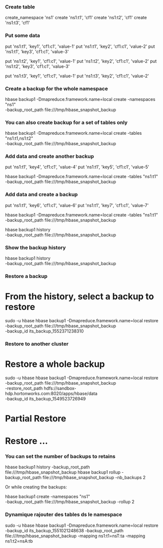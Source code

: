 
### Create table

create_namespace 'ns1'
create 'ns1:t1', 'cf1'
create 'ns1:t2', 'cf1'
create 'ns1:t3', 'cf1'

### Put some data
put 'ns1:t1', 'key1', 'cf1:c1', 'value-1'
put 'ns1:t1', 'key2', 'cf1:c1', 'value-2'
put 'ns1:t1', 'key3', 'cf1:c1', 'value-3'

put 'ns1:t2', 'key1', 'cf1:c1', 'value-1'
put 'ns1:t2', 'key2', 'cf1:c1', 'value-2'
put 'ns1:t2', 'key3', 'cf1:c1', 'value-3'

put 'ns1:t3', 'key1', 'cf1:c1', 'value-1'
put 'ns1:t3', 'key2', 'cf1:c1', 'value-2'

### Create a backup for the whole namespace
hbase backup1 -Dmapreduce.framework.name=local  create -namespaces "ns1" \
              -backup_root_path file:///tmp/hbase_snapshot_backup

### You can also create backup for a set of tables only
hbase backup1 -Dmapreduce.framework.name=local create -tables "ns1:t1,ns1:t2" \
      -backup_root_path file:///tmp/hbase_snapshot_backup

### Add data and create another backup
put 'ns1:t1', 'key4', 'cf1:c1', 'value-4'
put 'ns1:t1', 'key5', 'cf1:c1', 'value-5'

hbase backup1 -Dmapreduce.framework.name=local create  -tables "ns1:t1" \
      -backup_root_path file:///tmp/hbase_snapshot_backup

### Add data and create a backup

put 'ns1:t1', 'key6', 'cf1:c1', 'value-6'
put 'ns1:t1', 'key7', 'cf1:c1', 'value-7'

hbase backup1 -Dmapreduce.framework.name=local create  -tables "ns1:t1" \
      -backup_root_path file:///tmp/hbase_snapshot_backup

hbase backup1 history \
      -backup_root_path file:///tmp/hbase_snapshot_backup

### Show the backup history
hbase backup1 history \
      -backup_root_path file:///tmp/hbase_snapshot_backup

### Restore a backup
# From the history, select a backup to restore

sudo -u hbase hbase backup1 -Dmapreduce.framework.name=local restore  \
         -backup_root_path file:///tmp/hbase_snapshot_backup \
         -backup_id its_backup_1552371238310


### Restore to another cluster
# Restore a whole backup
sudo -u hbase hbase backup1 -Dmapreduce.framework.name=local restore  \
-backup_root_path file:///tmp/hbase_snapshot_backup  \
-restore_root_path  hdfs://sandbox-hdp.hortonworks.com:8020/apps/hbase/data \
-backup_id its_backup_1549523726949
# Partial Restore
# Restore ...


### You can set the number of backups to retains

hbase backup1 history  -backup_root_path file:///tmp/hbase_snapshot_backup
hbase backup1 rollup -backup_root_path file:///tmp/hbase_snapshot_backup -nb_backups 2

Or while creating the backups:

hbase backup1 create  -namespaces "ns1" \
      -backup_root_path file:///tmp/hbase_snapshot_backup -rollup 2


### Dynamique rajouter des tables ds le namespace




sudo -u hbase hbase backup1 -Dmapreduce.framework.name=local restore    -backup_id its_backup_1551021248638   -backup_root_path file:///tmp/hbase_snapshot_backup  -mapping ns1:t1=nsT:ta -mapping ns1:t2=nsA:tb

